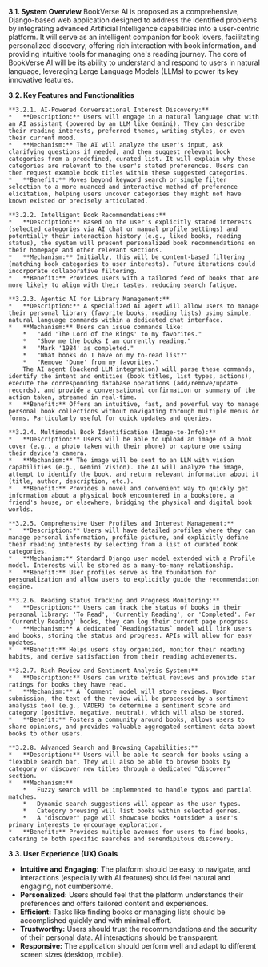 **3.1. System Overview**
BookVerse AI is proposed as a comprehensive, Django-based web application designed to address the identified problems by integrating advanced Artificial Intelligence capabilities into a user-centric platform. It will serve as an intelligent companion for book lovers, facilitating personalized discovery, offering rich interaction with book information, and providing intuitive tools for managing one's reading journey. The core of BookVerse AI will be its ability to understand and respond to users in natural language, leveraging Large Language Models (LLMs) to power its key innovative features.

**3.2. Key Features and Functionalities**

    **3.2.1. AI-Powered Conversational Interest Discovery:**
    *   **Description:** Users will engage in a natural language chat with an AI assistant (powered by an LLM like Gemini). They can describe their reading interests, preferred themes, writing styles, or even their current mood.
    *   **Mechanism:** The AI will analyze the user's input, ask clarifying questions if needed, and then suggest relevant book categories from a predefined, curated list. It will explain why these categories are relevant to the user's stated preferences. Users can then request example book titles within these suggested categories.
    *   **Benefit:** Moves beyond keyword search or simple filter selection to a more nuanced and interactive method of preference elicitation, helping users uncover categories they might not have known existed or precisely articulated.

    **3.2.2. Intelligent Book Recommendations:**
    *   **Description:** Based on the user's explicitly stated interests (selected categories via AI chat or manual profile settings) and potentially their interaction history (e.g., liked books, reading status), the system will present personalized book recommendations on their homepage and other relevant sections.
    *   **Mechanism:** Initially, this will be content-based filtering (matching book categories to user interests). Future iterations could incorporate collaborative filtering.
    *   **Benefit:** Provides users with a tailored feed of books that are more likely to align with their tastes, reducing search fatigue.

    **3.2.3. Agentic AI for Library Management:**
    *   **Description:** A specialized AI agent will allow users to manage their personal library (favorite books, reading lists) using simple, natural language commands within a dedicated chat interface.
    *   **Mechanism:** Users can issue commands like:
        *   "Add 'The Lord of the Rings' to my favorites."
        *   "Show me the books I am currently reading."
        *   "Mark '1984' as completed."
        *   "What books do I have on my to-read list?"
        *   "Remove 'Dune' from my favorites."
        The AI agent (backend LLM integration) will parse these commands, identify the intent and entities (book titles, list types, actions), execute the corresponding database operations (add/remove/update records), and provide a conversational confirmation or summary of the action taken, streamed in real-time.
    *   **Benefit:** Offers an intuitive, fast, and powerful way to manage personal book collections without navigating through multiple menus or forms. Particularly useful for quick updates and queries.

    **3.2.4. Multimodal Book Identification (Image-to-Info):**
    *   **Description:** Users will be able to upload an image of a book cover (e.g., a photo taken with their phone) or capture one using their device's camera.
    *   **Mechanism:** The image will be sent to an LLM with vision capabilities (e.g., Gemini Vision). The AI will analyze the image, attempt to identify the book, and return relevant information about it (title, author, description, etc.).
    *   **Benefit:** Provides a novel and convenient way to quickly get information about a physical book encountered in a bookstore, a friend's house, or elsewhere, bridging the physical and digital book worlds.

    **3.2.5. Comprehensive User Profiles and Interest Management:**
    *   **Description:** Users will have detailed profiles where they can manage personal information, profile picture, and explicitly define their reading interests by selecting from a list of curated book categories.
    *   **Mechanism:** Standard Django user model extended with a Profile model. Interests will be stored as a many-to-many relationship.
    *   **Benefit:** User profiles serve as the foundation for personalization and allow users to explicitly guide the recommendation engine.

    **3.2.6. Reading Status Tracking and Progress Monitoring:**
    *   **Description:** Users can track the status of books in their personal library: 'To Read', 'Currently Reading', or 'Completed'. For 'Currently Reading' books, they can log their current page progress.
    *   **Mechanism:** A dedicated `ReadingStatus` model will link users and books, storing the status and progress. APIs will allow for easy updates.
    *   **Benefit:** Helps users stay organized, monitor their reading habits, and derive satisfaction from their reading achievements.

    **3.2.7. Rich Review and Sentiment Analysis System:**
    *   **Description:** Users can write textual reviews and provide star ratings for books they have read.
    *   **Mechanism:** A `Comment` model will store reviews. Upon submission, the text of the review will be processed by a sentiment analysis tool (e.g., VADER) to determine a sentiment score and category (positive, negative, neutral), which will also be stored.
    *   **Benefit:** Fosters a community around books, allows users to share opinions, and provides valuable aggregated sentiment data about books to other users.

    **3.2.8. Advanced Search and Browsing Capabilities:**
    *   **Description:** Users will be able to search for books using a flexible search bar. They will also be able to browse books by category or discover new titles through a dedicated "discover" section.
    *   **Mechanism:**
        *   Fuzzy search will be implemented to handle typos and partial matches.
        *   Dynamic search suggestions will appear as the user types.
        *   Category browsing will list books within selected genres.
        *   A "discover" page will showcase books *outside* a user's primary interests to encourage exploration.
    *   **Benefit:** Provides multiple avenues for users to find books, catering to both specific searches and serendipitous discovery.

**3.3. User Experience (UX) Goals**
*   **Intuitive and Engaging:** The platform should be easy to navigate, and interactions (especially with AI features) should feel natural and engaging, not cumbersome.
*   **Personalized:** Users should feel that the platform understands their preferences and offers tailored content and experiences.
*   **Efficient:** Tasks like finding books or managing lists should be accomplished quickly and with minimal effort.
*   **Trustworthy:** Users should trust the recommendations and the security of their personal data. AI interactions should be transparent.
*   **Responsive:** The application should perform well and adapt to different screen sizes (desktop, mobile).

